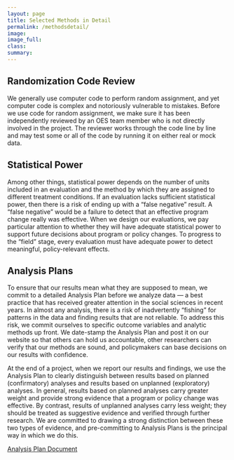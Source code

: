 ```yaml
---
layout: page
title: Selected Methods in Detail
permalink: /methodsdetail/
image:
image_full: 
class:
summary: 
---
```

## Randomization Code Review

We generally use computer code to perform random assignment, and yet computer code is complex and notoriously vulnerable to mistakes. Before we use code for random assignment, we make sure it has been independently reviewed by an OES team member who is not directly involved in the project.  The reviewer works through the code line by line and may test some or all of the code by running it on either real or mock data.

## Statistical Power

Among other things, statistical power depends on the number of units included in an evaluation and the method by which they are assigned to different treatment conditions. If an evaluation lacks sufficient statistical power, then there is a risk of ending up with a “false negative” result. A “false negative” would be a failure to detect that an effective program change really was effective. When we design our evaluations, we pay particular attention to whether they will have adequate statistical power to support future decisions about program or policy changes. To progress to the “field” stage, every evaluation must have adequate power to detect meaningful, policy-relevant effects.

## Analysis Plans

To ensure that our results mean what they are supposed to mean, we commit to a detailed Analysis Plan before we analyze data — a best practice that has received greater attention in the social sciences in recent years. In almost any analysis, there is a risk of inadvertently “fishing” for patterns in the data and finding results that are not reliable. To address this risk, we commit ourselves to specific outcome variables and analytic methods up front. We date-stamp the Analysis Plan and post it on our website so that others can hold us accountable, other researchers can verify that our methods are sound, and policymakers can base decisions on our results with confidence.

At the end of a project, when we report our results and findings, we use the Analysis Plan to clearly distinguish between results based on planned (confirmatory) analyses and results based on unplanned (exploratory) analyses. In general, results based on planned analyses carry greater weight and provide strong evidence that a program or policy change was effective. By contrast, results of unplanned analyses carry less weight; they should be treated as suggestive evidence and verified through further research. We are committed to drawing a strong distinction between these two types of evidence, and pre-committing to Analysis Plans is the principal way in which we do this.

<p><a href="{{ '/assets/files/AnalysisPlan2019.pdf' | prepend: site.baseurl }}">Analysis Plan Document</a></p>
